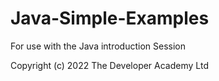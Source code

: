 # Java-Simple-Examples

For use with the Java introduction Session

Copyright (c) 2022 The Developer Academy Ltd
